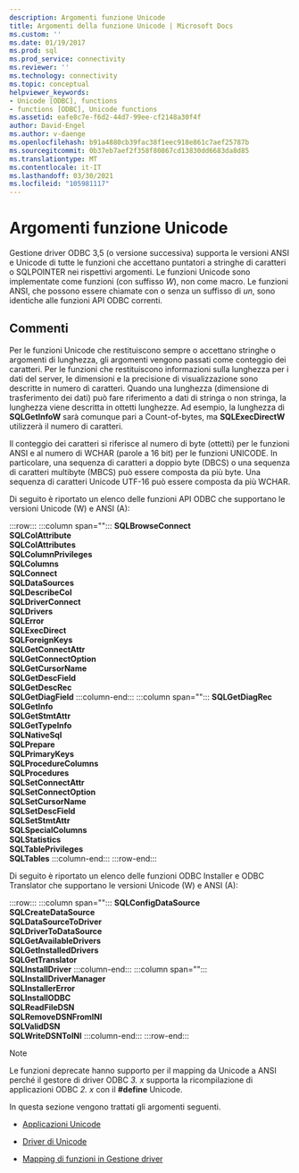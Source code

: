 ```yaml
---
description: Argomenti funzione Unicode
title: Argomenti della funzione Unicode | Microsoft Docs
ms.custom: ''
ms.date: 01/19/2017
ms.prod: sql
ms.prod_service: connectivity
ms.reviewer: ''
ms.technology: connectivity
ms.topic: conceptual
helpviewer_keywords:
- Unicode [ODBC], functions
- functions [ODBC], Unicode functions
ms.assetid: eafe8c7e-f6d2-44d7-99ee-cf2148a30f4f
author: David-Engel
ms.author: v-daenge
ms.openlocfilehash: b91a4880cb39fac38f1eec918e861c7aef25787b
ms.sourcegitcommit: 0b37eb7aef2f358f80867cd13830dd6683da8d85
ms.translationtype: MT
ms.contentlocale: it-IT
ms.lasthandoff: 03/30/2021
ms.locfileid: "105981117"
---
```

# <a name="unicode-function-arguments"></a>Argomenti funzione Unicode
Gestione driver ODBC 3,5 (o versione successiva) supporta le versioni ANSI e Unicode di tutte le funzioni che accettano puntatori a stringhe di caratteri o SQLPOINTER nei rispettivi argomenti. Le funzioni Unicode sono implementate come funzioni (con suffisso *W*), non come macro. Le funzioni ANSI, che possono essere chiamate con o senza un suffisso di *un*, sono identiche alle funzioni API ODBC correnti.  
  
## <a name="remarks"></a>Commenti  
 Per le funzioni Unicode che restituiscono sempre o accettano stringhe o argomenti di lunghezza, gli argomenti vengono passati come conteggio dei caratteri. Per le funzioni che restituiscono informazioni sulla lunghezza per i dati del server, le dimensioni e la precisione di visualizzazione sono descritte in numero di caratteri. Quando una lunghezza (dimensione di trasferimento dei dati) può fare riferimento a dati di stringa o non stringa, la lunghezza viene descritta in ottetti lunghezze. Ad esempio, la lunghezza di **SQLGetInfoW** sarà comunque pari a Count-of-bytes, ma **SQLExecDirectW** utilizzerà il numero di caratteri.  
  
 Il conteggio dei caratteri si riferisce al numero di byte (ottetti) per le funzioni ANSI e al numero di WCHAR (parole a 16 bit) per le funzioni UNICODE. In particolare, una sequenza di caratteri a doppio byte (DBCS) o una sequenza di caratteri multibyte (MBCS) può essere composta da più byte. Una sequenza di caratteri Unicode UTF-16 può essere composta da più WCHAR.  
  
 Di seguito è riportato un elenco delle funzioni API ODBC che supportano le versioni Unicode (W) e ANSI (A):  
  
:::row:::
   :::column span="":::
      **SQLBrowseConnect**<br>      **SQLColAttribute**<br>      **SQLColAttributes**<br>      **SQLColumnPrivileges**<br>      **SQLColumns** <br>      **SQLConnect** <br>      **SQLDataSources**<br>      **SQLDescribeCol**  <br>      **SQLDriverConnect** <br>      **SQLDrivers** <br>      **SQLError**  <br>      **SQLExecDirect**<br>      **SQLForeignKeys**<br>      **SQLGetConnectAttr** <br>      **SQLGetConnectOption** <br>      **SQLGetCursorName**<br>      **SQLGetDescField** <br>      **SQLGetDescRec** <br>      **SQLGetDiagField**
   :::column-end:::
   :::column span="":::
      **SQLGetDiagRec**        <br>      **SQLGetInfo**        <br>      **SQLGetStmtAttr**<br>      **SQLGetTypeInfo**<br>      **SQLNativeSql**<br>      **SQLPrepare**<br>      **SQLPrimaryKeys**<br>      **SQLProcedureColumns**<br>      **SQLProcedures**<br>      **SQLSetConnectAttr**<br>      **SQLSetConnectOption**<br>      **SQLSetCursorName**<br>      **SQLSetDescField**<br>      **SQLSetStmtAttr**<br>      **SQLSpecialColumns**<br>      **SQLStatistics**<br>      **SQLTablePrivileges**<br>      **SQLTables**
   :::column-end:::
:::row-end:::
  
 Di seguito è riportato un elenco delle funzioni ODBC Installer e ODBC Translator che supportano le versioni Unicode (W) e ANSI (A):  
  
:::row:::
   :::column span="":::
      **SQLConfigDataSource**<br>      **SQLCreateDataSource**<br>      **SQLDataSourceToDriver**<br>      **SQLDriverToDataSource**<br>      **SQLGetAvailableDrivers**<br>      **SQLGetInstalledDrivers**<br>      **SQLGetTranslator**<br>      **SQLInstallDriver**
   :::column-end:::
   :::column span="":::
      **SQLInstallDriverManager**  <br>      **SQLInstallerError**  <br>      **SQLInstallODBC**  <br>      **SQLReadFileDSN**  <br>      **SQLRemoveDSNFromINI**  <br>      **SQLValidDSN**  <br>      **SQLWriteDSNToINI**
   :::column-end:::
:::row-end:::
  
> [!NOTE]
>  Le funzioni deprecate hanno supporto per il mapping da Unicode a ANSI perché il gestore di driver ODBC *3. x* supporta la ricompilazione di applicazioni ODBC *2. x* con il **#define** Unicode.  
  
 In questa sezione vengono trattati gli argomenti seguenti.  
  
-   [Applicazioni Unicode](../../../odbc/reference/develop-app/unicode-applications.md)  
  
-   [Driver di Unicode](../../../odbc/reference/develop-app/unicode-drivers.md)  
  
-   [Mapping di funzioni in Gestione driver](../../../odbc/reference/develop-app/function-mapping-in-the-driver-manager.md)
